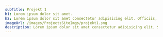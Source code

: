 ```yaml
---
subTitle: Projekt 1
h1: Lorem ipsum dolor sit amet.
h2: Lorem ipsum dolor sit amet consectetur adipisicing elit. Officiis, totam?
imageUrl: /images/ProjectsSiteImgs/projekt1.png
description: Lorem ipsum dolor sit amet consectetur adipisicing elit. Sit ea recusandae pariatur, aperiam, iure error corporis placeat vel at laborum, laudantium similique temporibus optio officia exercitationem atque neque repellat quia maiores. Molestiae est, quasi corporis nostrum iure exercitationem vero quod voluptatibus voluptas fugiat accusantium culpa pariatur quisquam? Neque impedit, officia corrupti commodi eligendi sed atque perspiciatis, magni repellendus debitis nemo sapiente repellat eaque asperiores odio temporibus amet iure quia, mollitia expedita? Reprehenderit harum molestias iure mollitia. Dignissimos aliquam dicta natus officia quisquam magnam molestiae eligendi voluptatum facere minus ducimus perferendis, nostrum laboriosam excepturi voluptatem sit ratione ea culpa maiores mollitia, impedit vero! Neque, ipsa voluptatibus. Nesciunt magnam porro at voluptatibus veritatis repellendus, minima quisquam rerum accusantium, quidem assumenda, quaerat ullam eaque? Magni esse ex quod at dignissimos et! Aliquam cumque dignissimos perspiciatis animi consequatur at. Labore officiis voluptatum ratione iusto suscipit ut odio recusandae quasi veritatis beatae accusamus, exercitationem accusantium corrupti nostrum quisquam aspernatur libero laborum laudantium ex minima blanditiis aliquam quod? Saepe quod temporibus facere cum officiis magni labore fuga nostrum veniam maiores, corporis, odit harum accusantium. Velit rerum aperiam omnis aliquam ipsa repudiandae consequuntur aspernatur maxime laboriosam necessitatibus harum illo fugiat perferendis itaque saepe sint, ratione et totam deleniti. Corrupti minima quos blanditiis amet, numquam nisi, incidunt dolorum reprehenderit perspiciatis tempora excepturi! A recusandae totam saepe, quia perferendis quae accusamus consectetur aliquam, nisi assumenda corporis! Commodi, modi possimus non a incidunt placeat expedita quaerat nisi cupiditate quia quae, necessitatibus optio sunt nihil amet quisquam delectus. Repellendus porro necessitatibus eum voluptate! Eveniet eaque sint repellat veniam iste corrupti velit, ut maiores, dolorem dignissimos, tempore itaque magnam sunt! Ab doloribus in tenetur debitis dolor, veritatis nostrum excepturi ipsam. Ut dolor libero iste possimus veritatis. Odit, facilis ad provident dignissimos nihil adipisci earum corporis cumque! Consectetur nulla molestiae iste vitae explicabo quibusdam recusandae nemo iusto minima molestias, inventore exercitationem voluptates placeat aut at a excepturi quae corporis rem rerum. At excepturi quae blanditiis repudiandae fugit non nostrum magni, quo labore ex delectus dolorum quia est nemo rem quaerat aliquam molestiae recusandae animi pariatur quos, sed quisquam? Quae ex vitae unde voluptatem optio commodi consectetur facere quam fugit? Earum ea sit corporis odio fugit, quod officia voluptate ullam mollitia impedit eum temporibus accusantium totam vel incidunt? Nostrum laboriosam, voluptatibus in, impedit deserunt quaerat vero facere est obcaecati quasi aperiam! Enim molestiae necessitatibus laboriosam iure illum ea, vel aspernatur quibusdam omnis vitae velit fugit odit natus magni quaerat ducimus nisi quia perferendis aut amet temporibus. Deleniti explicabo culpa consectetur quidem eum labore dolore laudantium quibusdam tenetur delectus iste, adipisci atque ipsum fuga enim excepturi numquam ratione vero porro temporibus impedit hic doloremque! Corrupti nobis porro quia deleniti illum nesciunt labore qui recusandae ipsam, tempora expedita cum voluptas quo ipsum itaque sit consequuntur natus eum earum omnis reprehenderit sed. Molestias saepe officia beatae totam magni assumenda facere, vel eligendi. Tempora impedit fuga praesentium perferendis corporis ipsa vitae excepturi sequi suscipit dolore vel, aliquid hic reiciendis dolorum itaque! Delectus possimus quos voluptatem inventore, dolorem ipsam?
---
```

